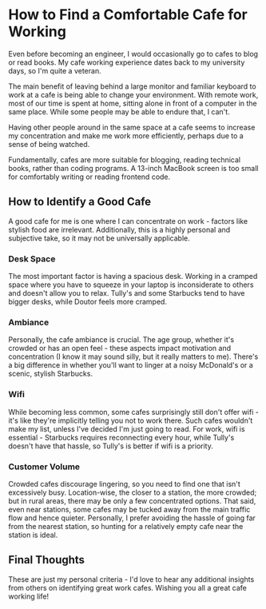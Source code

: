 # How to Find a Comfortable Cafe for Working

Even before becoming an engineer, I would occasionally go to cafes to blog or read books. My cafe working experience dates back to my university days, so I'm quite a veteran.

The main benefit of leaving behind a large monitor and familiar keyboard to work at a cafe is being able to change your environment. With remote work, most of our time is spent at home, sitting alone in front of a computer in the same place. While some people may be able to endure that, I can't.

Having other people around in the same space at a cafe seems to increase my concentration and make me work more efficiently, perhaps due to a sense of being watched.

Fundamentally, cafes are more suitable for blogging, reading technical books, rather than coding programs. A 13-inch MacBook screen is too small for comfortably writing or reading frontend code.

## How to Identify a Good Cafe

A good cafe for me is one where I can concentrate on work - factors like stylish food are irrelevant. Additionally, this is a highly personal and subjective take, so it may not be universally applicable.

### Desk Space

The most important factor is having a spacious desk. Working in a cramped space where you have to squeeze in your laptop is inconsiderate to others and doesn't allow you to relax. Tully's and some Starbucks tend to have bigger desks, while Doutor feels more cramped.

### Ambiance

Personally, the cafe ambiance is crucial. The age group, whether it's crowded or has an open feel - these aspects impact motivation and concentration (I know it may sound silly, but it really matters to me). There's a big difference in whether you'll want to linger at a noisy McDonald's or a scenic, stylish Starbucks.

### Wifi

While becoming less common, some cafes surprisingly still don't offer wifi - it's like they're implicitly telling you not to work there. Such cafes wouldn't make my list, unless I've decided I'm just going to read. For work, wifi is essential - Starbucks requires reconnecting every hour, while Tully's doesn't have that hassle, so Tully's is better if wifi is a priority.

### Customer Volume

Crowded cafes discourage lingering, so you need to find one that isn't excessively busy. Location-wise, the closer to a station, the more crowded; but in rural areas, there may be only a few concentrated options. That said, even near stations, some cafes may be tucked away from the main traffic flow and hence quieter. Personally, I prefer avoiding the hassle of going far from the nearest station, so hunting for a relatively empty cafe near the station is ideal.

## Final Thoughts

These are just my personal criteria - I'd love to hear any additional insights from others on identifying great work cafes.
Wishing you all a great cafe working life!
